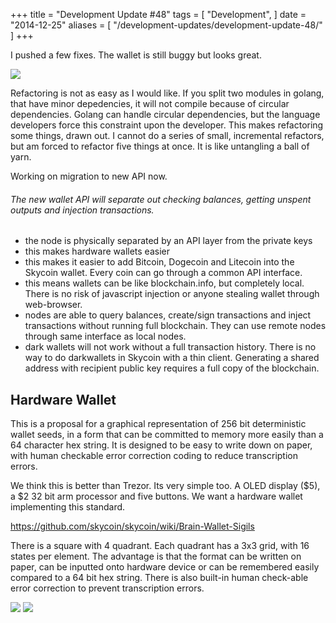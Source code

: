+++
title = "Development Update #48"
tags = [
    "Development",
]
date = "2014-12-25"
aliases = [
	"/development-updates/development-update-48/"
]
+++

I pushed a few fixes. The wallet is still buggy but looks great.

![](http://i.imgur.com/wj4zndy.png)

Refactoring is not as easy as I would like. If you split two modules in golang, that have minor depedencies, it will not compile because of circular dependencies. Golang can handle circular dependencies, but the language developers force this constraint upon the developer. This makes refactoring some things, drawn out. I cannot do a series of small, incremental refactors, but am forced to refactor five things at once. It is like untangling a ball of yarn.

Working on migration to new API now.

###### The new wallet API will separate out checking balances, getting unspent outputs and injection transactions.
- the node is physically separated by an API layer from the private keys
- this makes hardware wallets easier
- this makes it easier to add Bitcoin, Dogecoin and Litecoin into the Skycoin wallet. Every coin can go through a common API interface.
- this means wallets can be like blockchain.info, but completely local. There is no risk of javascript injection or anyone stealing wallet through web-browser.
- nodes are able to query balances, create/sign transactions and inject transactions without running full blockchain. They can use remote nodes through same interface as local nodes.
- dark wallets will not work without a full transaction history. There is no way to do darkwallets in Skycoin with a thin client. Generating a shared address with recipient public key requires a full copy of the blockchain.

## Hardware Wallet

This is a proposal for a graphical representation of 256 bit deterministic wallet seeds, in a form that can be committed to memory more easily than a 64 character hex string. It is designed to be easy to write down on paper, with human checkable error correction coding to reduce transcription errors.


We think this is better than Trezor. Its very simple too. A OLED display ($5), a $2 32 bit arm processor and five buttons. We want a hardware wallet implementing this standard.

https://github.com/skycoin/skycoin/wiki/Brain-Wallet-Sigils

There is a square with 4 quadrant. Each quadrant has a 3x3 grid, with 16 states per element. The advantage is that the format can be written on paper, can be inputted onto hardware device or can be remembered easily compared to a 64 bit hex string. There is also built-in human check-able error correction to prevent transcription errors.

![](http://i.imgur.com/nLEW5Kk.png)
![](http://i.imgur.com/NQXYm9D.png)
